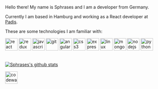Hello there!
My name is Sphrases and I am a developer from Germany. 

Currently I am based in Hamburg and working as a React developer at [Padis](https://padis.io).

These are some technologies I am familiar with: 

<img
  src="https://devicons.github.io/devicon/devicon.git/icons/react/react-original-wordmark.svg"
  alt="react"
  width="40"
  height="40"
/>
<img
  src="https://devicons.github.io/devicon/devicon.git/icons/redux/redux-original.svg"
  alt="redux"
  width="40"
  height="40"
/>
<img
  src="https://devicons.github.io/devicon/devicon.git/icons/javascript/javascript-original.svg"
  alt="javascript"
  width="40"
  height="40"
/>
<img
  src="https://www.vectorlogo.zone/logos/git-scm/git-scm-icon.svg"
  alt="git"
  width="40"
  height="40"
/>
<img
  src="https://devicons.github.io/devicon/devicon.git/icons/angularjs/angularjs-original.svg"
  alt="angularjs"
  width="40"
  height="40"
/>
<img
  src="https://devicons.github.io/devicon/devicon.git/icons/css3/css3-original-wordmark.svg"
  alt="css3"
  width="40"
  height="40"
/>
<img
  src="https://devicons.github.io/devicon/devicon.git/icons/express/express-original-wordmark.svg"
  alt="express"
  width="40"
  height="40"
/>
<img
  src="https://devicons.github.io/devicon/devicon.git/icons/linux/linux-original.svg"
  alt="linux"
  width="40"
  height="40"
/>
<img
  src="https://devicons.github.io/devicon/devicon.git/icons/mongodb/mongodb-original-wordmark.svg"
  alt="mongodb"
  width="40"
  height="40"
/>
<img
  src="https://devicons.github.io/devicon/devicon.git/icons/nodejs/nodejs-original-wordmark.svg"
  alt="nodejs"
  width="40"
  height="40"
/>
<img
  src="https://devicons.github.io/devicon/devicon.git/icons/python/python-original.svg"
  alt="python"
  width="40"
  height="40"
/>
<br/><br/><br/>
[![Sphrases's github stats](https://github-readme-stats.vercel.app/api?username=sphrases)](https://github.com/anuraghazra/github-readme-stats)

<img
  src="https://www.codewars.com/users/sphrases/badges/large"
  alt="codewars"
  width="auto"
  height="40"
/>


